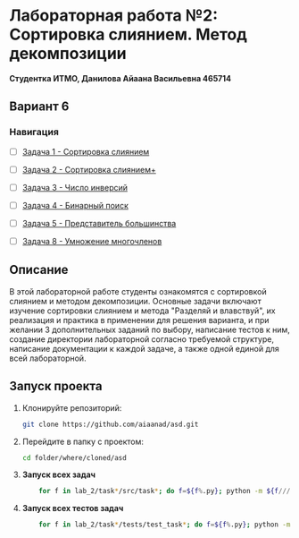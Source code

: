 # Лабораторная работа №2: Сортировка слиянием. Метод декомпозиции

**Студентка ИТМО,  Данилова Айаана Васильевна  465714**  
## Вариант 6
### Навигация

- [ ] [Задача 1 - Сортировка слиянием](task1)
- [ ] [Задача 2 - Сортировка слиянием+](task2)
- [ ] [Задача 3 - Число инверсий](task3)
- [ ] [Задача 4 - Бинарный поиск](task4)
- [ ] [Задача 5 - Представитель большинства](task5)
- [ ] [Задача 8 - Умножение многочленов](task8)


## Описание
В этой лабораторной работе студенты ознакомятся с сортировкой слиянием и методом декомпозиции. 
Основные задачи включают изучение сортировки слиянием и метода "Разделяй и влавствуй", их реализация и практика в применении для решения варианта, и при желании 3 дополнительных заданий по выбору, написание тестов к ним, создание директории лабораторной согласно требуемой структуре, написание документации к каждой задаче, а также одной единой для всей лабораторной. 


## Запуск проекта
1. Клонируйте репозиторий:
   ```bash
   git clone https://github.com/aiaanad/asd.git
   ```
2. Перейдите в папку с проектом:
   ```bash
   cd folder/where/cloned/asd
   ```
3. **Запуск всех задач**
    ```bash
        for f in lab_2/task*/src/task*; do f=${f%.py}; python -m ${f////.}; done

4. **Запуск всех тестов задач**
    ```bash
        for f in lab_2/task*/tests/test_task*; do f=${f%.py}; python -m unittest ${f////.}; done

